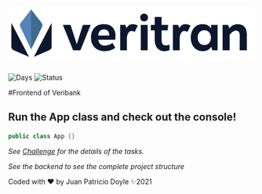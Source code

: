 # <div align="center"> ![pagers](src/resources/logo.png)</div>
![Days](https://img.shields.io/static/v1?label=Working-Days&message=1&color=blue)
![Status](https://img.shields.io/static/v1?label=Done&message=100%&color=green)


#Frontend of Veribank

## Run the App class and check out the console!
```java
public class App {}
```
   
*See [Challenge](src/resources/Challenge.md) for the details of the tasks.*

*See the backend to see the complete project structure*

Coded with ❤️ by Juan Patricio Doyle ✨2021

